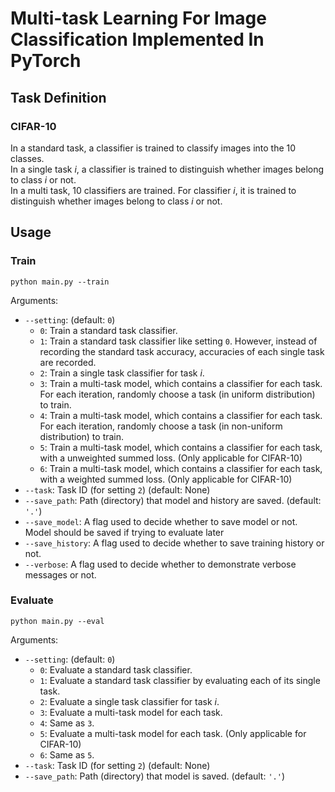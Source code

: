 # Multi-task Learning For Image Classification Implemented In PyTorch

## Task Definition

### CIFAR-10

In a standard task, a classifier is trained to classify images into the 10 classes.  
In a single task *i*, a classifier is trained to distinguish whether images belong to class *i* or not.  
In a multi task, 10 classifiers are trained. For classifier *i*, it is trained to distinguish whether images belong to class *i* or not.

## Usage

### Train

```
python main.py --train
```

Arguments:

 * `--setting`: (default: `0`)
   * `0`: Train a standard task classifier.
   * `1`: Train a standard task classifier like setting `0`. However, instead of recording the standard task accuracy, accuracies of each single task are recorded.
   * `2`: Train a single task classifier for task *i*.
   * `3`: Train a multi-task model, which contains a classifier for each task. For each iteration, randomly choose a task (in uniform distribution) to train.
   * `4`: Train a multi-task model, which contains a classifier for each task. For each iteration, randomly choose a task (in non-uniform distribution) to train.
   * `5`: Train a multi-task model, which contains a classifier for each task, with a unweighted summed loss. (Only applicable for CIFAR-10)
   * `6`: Train a multi-task model, which contains a classifier for each task, with a weighted summed loss. (Only applicable for CIFAR-10)
 * `--task`: Task ID (for setting `2`) (default: None) 
 * `--save_path`: Path (directory) that model and history are saved. (default: `'.'`)
 * `--save_model`: A flag used to decide whether to save model or not. Model should be saved if trying to evaluate later 
 * `--save_history`: A flag used to decide whether to save training history or not.
 * `--verbose`: A flag used to decide whether to demonstrate verbose messages or not.

### Evaluate

```
python main.py --eval
```

Arguments:

 * `--setting`: (default: `0`)
   * `0`: Evaluate a standard task classifier.
   * `1`: Evaluate a standard task classifier by evaluating each of its single task.
   * `2`: Evaluate a single task classifier for task *i*.
   * `3`: Evaluate a multi-task model for each task.
   * `4`: Same as `3`. 
   * `5`: Evaluate a multi-task model for each task. (Only applicable for CIFAR-10)
   * `6`: Same as `5`.
 * `--task`: Task ID (for setting `2`) (default: None)
 * `--save_path`: Path (directory) that model is saved. (default: `'.'`)
